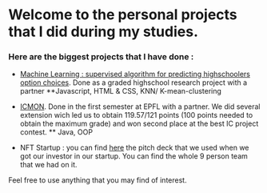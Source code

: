 
# Welcome to the personal projects that I did during my studies. 

### Here are the biggest projects that I have done  :

 - [Machine Learning : supervised algorithm for predicting highschoolers option choices](https://github.com/Disinted/TM-finale). Done as a graded highschool research project with a partner  **Javascript, HTML & CSS, KNN/ K-mean-clustering
 - [ICMON](https://proginsc.epfl.ch/wwwhiver/mini-projet2/descriptif.html). Done in the first semester at EPFL with a partner. We did several extension wich led us to obtain 119.57/121 points (100 points needed to obtain the maximum grade) and won second place at the best IC project contest.  ** Java, OOP 

 - NFT Startup : you can find [here](https://www.canva.com/design/DAE2jsCLYw0/ZXzHN_byPQf9iz9fLcUBNA/view?utm_content=DAE2jsCLYw0&utm_campaign=designshare&utm_medium=link&utm_source=editor) the pitch deck that we used when we got our investor in our startup. You can find the whole 9 person team that we had on it.

Feel free to use anything that you may find of interest.

